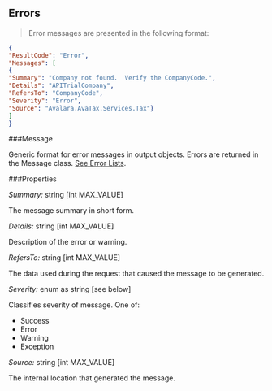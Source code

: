 ## Errors

> Error messages are presented in the following format:

```json
{
"ResultCode": "Error",
"Messages": [
{
"Summary": "Company not found.  Verify the CompanyCode.",
"Details": "APITrialCompany",
"RefersTo": "CompanyCode",
"Severity": "Error",
"Source": "Avalara.AvaTax.Services.Tax"}
]
}
```

###Message

Generic format for error messages in output objects. Errors are returned in the Message class. <a href="http://developer.avalara.com/api-docs/designing-your-integration/errors-and-outages/common-errors">See Error Lists</a>.

###Properties

*Summary:* string [int MAX_VALUE]

The message summary in short form.

*Details:* string [int MAX_VALUE]

Description of the error or warning.

*RefersTo:* string [int MAX_VALUE]

The data used during the request that caused the message to be generated.

*Severity:* enum as string [see below]

Classifies severity of message. One of:

* Success
* Error
* Warning
* Exception

*Source:* string [int MAX_VALUE]

The internal location that generated the message.